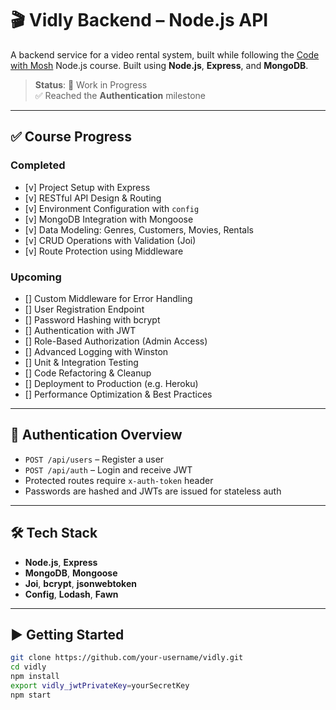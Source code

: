 # 🎬 Vidly Backend – Node.js API

A backend service for a video rental system, built while following the [Code with Mosh](https://codewithmosh.com/p/node-js) Node.js course. Built using **Node.js**, **Express**, and **MongoDB**.

> **Status**: 🚧 Work in Progress  
> ✅ Reached the **Authentication** milestone

---

## ✅ Course Progress

### Completed
- [v] Project Setup with Express  
- [v] RESTful API Design & Routing  
- [v] Environment Configuration with `config`  
- [v] MongoDB Integration with Mongoose  
- [v] Data Modeling: Genres, Customers, Movies, Rentals  
- [v] CRUD Operations with Validation (Joi)  
- [v] Route Protection using Middleware  

### Upcoming
- [] Custom Middleware for Error Handling  
- [] User Registration Endpoint  
- [] Password Hashing with bcrypt  
- [] Authentication with JWT  
- [] Role-Based Authorization (Admin Access)  
- [] Advanced Logging with Winston  
- [] Unit & Integration Testing  
- [] Code Refactoring & Cleanup  
- [] Deployment to Production (e.g. Heroku)  
- [] Performance Optimization & Best Practices  

---

## 🔐 Authentication Overview

- `POST /api/users` – Register a user  
- `POST /api/auth` – Login and receive JWT  
- Protected routes require `x-auth-token` header  
- Passwords are hashed and JWTs are issued for stateless auth  

---

## 🛠 Tech Stack

- **Node.js**, **Express**  
- **MongoDB**, **Mongoose**  
- **Joi**, **bcrypt**, **jsonwebtoken**  
- **Config**, **Lodash**, **Fawn**

---

## ▶️ Getting Started

```bash
git clone https://github.com/your-username/vidly.git
cd vidly
npm install
export vidly_jwtPrivateKey=yourSecretKey
npm start
